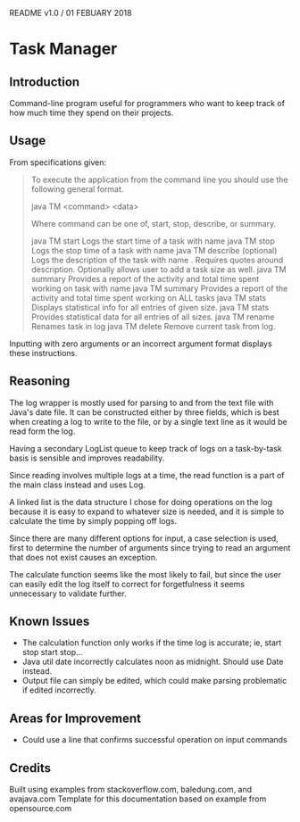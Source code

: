 
README v1.0 / 01 FEBUARY 2018

# Task Manager
## Introduction

Command-line program useful for programmers who want to keep track of how much time they spend on their projects.

## Usage

From specifications given:

> To execute the application from the command line you should use the
> following general format.
> 
> java TM \<command> \<data>
> 
> Where command can be one of, start, stop, describe, or summary.
> 
> java TM start <task name>	Logs the start time of a task with name <task name>
>	java TM stop <task name>	Logs the stop time of a task with name <task name>
>	java TM describe <task name> <description> (optional)<task size>	Logs the description of the task with name <task name>. Requires quotes around description. Optionally allows user to add a task size as well.
>	java TM summary <task name>	Provides a report of the activity and total time spent working on task with name <task name>
>	java TM summary		Provides a report of the activity and total time spent working on ALL tasks
>	java TM stats <task size>	 Displays statistical info for all entries of given size. 
>	java TM stats		Provides statistical data for all entries of all sizes. 
>	java TM rename <task name> <new name> 	Renames task in log 
>	java TM delete <task name> 		Remove current task from log. 



Inputting with zero arguments or an incorrect argument format displays these instructions.

## Reasoning

The log wrapper is mostly used for parsing to and from the text file with Java's date file.
It can be constructed either by three fields, which is best when creating a log to write to the file, or by a single text line as it would be read form the log.

Having a secondary LogList queue to keep track of logs on a task-by-task basis is sensible and improves readability.

Since reading involves multiple logs at a time, the read function is a part of the main class instead and uses Log.

A linked list is the data structure I chose for doing operations on the log because it is easy to expand to whatever size is needed, and it is simple to calculate the time by simply popping off logs.

Since there are many different options for input, a case selection is used, first to determine the number of arguments since trying to read an argument that does not exist causes an exception.

The calculate function seems like the most likely to fail, but since the user can easily edit the log itself to correct for forgetfulness it seems unnecessary to validate further.


## Known Issues

* The calculation function only works if the time log is accurate; ie, start stop start stop...
* Java util date incorrectly calculates noon as midnight. Should use Date instead.
* Output file can simply be edited, which could make parsing problematic if edited incorrectly.

## Areas for Improvement
* Could use a line that confirms successful operation on input commands

## Credits

Built using examples from stackoverflow.com, baledung.com, and avajava.com
Template for this documentation based on example from opensource.com